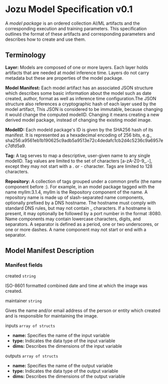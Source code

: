 # Jozu Model Specification v0.1

A *model package* is an ordered collection AI/ML artifacts and the corresponding execution and training parameters. This specification outlines the format of these artifacts and corresponding parameters and describes how to create and use them.

## Terminology

**Layer:** Models are composed of one or more layers. Each layer holds artifacts that are needed at model inference time. Layers do not carry metadata but these are properties of the model package.

**Model Manifest:**  Each model artifact has an associated JSON structure which describes some basic information about the model such as date created, author, format as well as inference time configuration.The JSON structure also references a cryptographic hash of each layer used by the model artifact, This JSON is considered to be immutable, because changing it would change the computed modelID. Changing it means creating a new derived model package, instead of changing the existing model image.

**ModelID:** Each modeld package's ID is given by the SHA256 hash of its manifest. It is represented as a hexadecimal encoding of 256 bits, e.g., sha256:a9561eb1b190625c9adb5a9513e72c4dedafc1cb2d4c5236c9a6957ec7dfd5a9. 

**Tag:** A tag serves to map a descriptive, user-given name to any single modelID. Tag values are limited to the set of characters [a-zA-Z0-9_.-], except they may not start with a . or - character. Tags are limited to 128 characters.

**Repository:** A collection of tags grouped under a common prefix (the name component before :). For example, in an model package tagged with the name myllm:3.1.4, myllm is the Repository component of the name. A repository name is made up of slash-separated name components, optionally prefixed by a DNS hostname. The hostname must comply with standard DNS rules, but may not contain _ characters. If a hostname is present, it may optionally be followed by a port number in the format :8080. Name components may contain lowercase characters, digits, and separators. A separator is defined as a period, one or two underscores, or one or more dashes. A name component may not start or end with a separator.


## Model Manifest Description


### Manifest fields

created `string`

ISO-8601 formatted combined date and time at which the image was created.

maintainer `string`

Gives the name and/or email address of the person or entity which created and is responsible for maintaining the image.

inputs `array of structs`

- **name:** Specifies the name of the input variable
- **type:** Indicates the data type of the input variable
- **dims:** Describes the dimensions of the input variable

outputs `array of structs`

- **name:** Specifies the name of the output variable
- **type:** Indicates the data type of the output variable
- **dims:** Describes the dimensions of the output variable